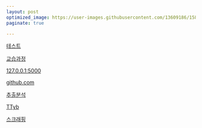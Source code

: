 ```yaml
---
layout: post
optimized_image: https://user-images.githubusercontent.com/13609186/158834851-5c5d7736-001b-448d-8bb6-eb99f2f16233.jpg
paginate: true

---
```

[테스트](http://www.tybai.com/crawlerfirst/_%E7%88%AC%E8%99%AB%E6%95%99%E7%A8%8B.html)<br>

[교습과정](http://www.tybai.com/crawlerfirst/_%E7%88%AC%E8%99%AB%E6%95%99%E7%A8%8B.html)<br>

[127.0.0.1:5000](fmp://127.0.0.1:5000)<br>

[github.com](https://github.com/choijangwook/cjw/blob/master/_posts/실험.md)<br>

[추출분석](http://www.tybai.com/python/%E6%B7%98%E5%AE%9D%E5%A4%A9%E7%8C%AB%E5%95%86%E5%93%81%E6%8A%93%E5%8F%96.html)<br>

[TTyb](http://tybai.com)<br>

[스크래핑](http://www.cnblogs.com/TTyb/p/7816794.html)<br>


```
